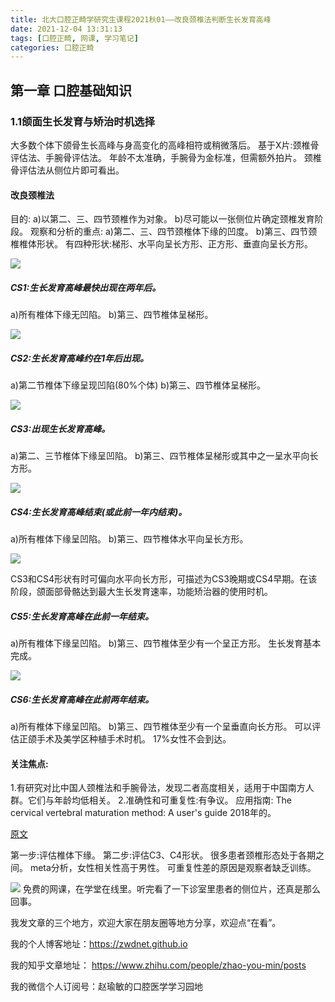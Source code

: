 ```yaml
---
title: 北大口腔正畸学研究生课程2021秋01——改良颈椎法判断生长发育高峰
date: 2021-12-04 13:31:13
tags: [口腔正畸, 网课, 学习笔记]
categories: 口腔正畸
---
```

## 第一章 口腔基础知识
### 1.1颌面生长发育与矫治时机选择
大多数个体下颌骨生长高峰与身高变化的高峰相符或稍微落后。
基于X片:颈椎骨评估法、手腕骨评估法。
年龄不太准确，手腕骨为金标准，但需额外拍片。
颈椎骨评估法从侧位片即可看出。
#### 改良颈椎法
目的:
a)以第二、三、四节颈椎作为对象。
b)尽可能以一张侧位片确定颈椎发育阶段。
观察和分析的重点:
a)第二、三、四节颈椎体下缘的凹度。
b)第三、四节颈椎椎体形状。
有四种形状:梯形、水平向呈长方形、正方形、垂直向呈长方形。

![](https://zymblog-1258069789.cos.ap-chengdu.myqcloud.com/blog0274-bdzj/01/01.jpg)

##### CS1:生长发育高峰最快出现在两年后。
a)所有椎体下缘无凹陷。
b)第三、四节椎体呈梯形。

![](https://zymblog-1258069789.cos.ap-chengdu.myqcloud.com/blog0274-bdzj/01/02.jpg)

##### CS2:生长发育高峰约在1年后出现。
a)第二节椎体下缘呈现凹陷(80%个体)
b)第三、四节椎体呈梯形。

![](https://zymblog-1258069789.cos.ap-chengdu.myqcloud.com/blog0274-bdzj/01/03.jpg)

##### CS3:出现生长发育高峰。
a)第二、三节椎体下缘呈凹陷。
b)第三、四节椎体呈梯形或其中之一呈水平向长方形。

![](https://zymblog-1258069789.cos.ap-chengdu.myqcloud.com/blog0274-bdzj/01/04.jpg)

##### CS4:生长发育高峰结束(或此前一年内结束)。
a)所有椎体下缘呈凹陷。
b)第三、四节椎体水平向呈长方形。

![](https://zymblog-1258069789.cos.ap-chengdu.myqcloud.com/blog0274-bdzj/01/05.jpg)

CS3和CS4形状有时可偏向水平向长方形，可描述为CS3晚期或CS4早期。在该阶段，颌面部骨骼达到最大生长发育速率，功能矫治器的使用时机。

##### CS5:生长发育高峰在此前一年结束。
a)所有椎体下缘呈凹陷。
b)第三、四节椎体至少有一个呈正方形。
生长发育基本完成。

![](https://zymblog-1258069789.cos.ap-chengdu.myqcloud.com/blog0274-bdzj/01/06.jpg)

##### CS6:生长发育高峰在此前两年结束。
a)所有椎体下缘呈凹陷。
b)第三、四节椎体至少有一个呈垂直向长方形。
可以评估正颌手术及美学区种植手术时机。
17%女性不会到达。

#### 关注焦点:
1.有研究对比中国人颈椎法和手腕骨法，发现二者高度相关，适用于中国南方人群。它们与年龄均低相关。
2.准确性和可重复性:有争议。
应用指南: The cervical vertebral maturation method: A user's guide 2018年的。

[原文](https://zymblog-1258069789.cos.ap-chengdu.myqcloud.com/blog0274-bdzj/01/i0003-3219-88-2-133.pdf)

第一步:评估椎体下缘。
第二步:评估C3、C4形状。
很多患者颈椎形态处于各期之间。
meta分析，女性相关性高于男性。
可重复性差的原因是观察者缺乏训练。


![](https://zymblog-1258069789.cos.ap-chengdu.myqcloud.com/blog0274-bdzj/01/07.jpg)
免费的网课，在学堂在线里。听完看了一下诊室里患者的侧位片，还真是那么回事。



我发文章的三个地方，欢迎大家在朋友圈等地方分享，欢迎点“在看”。

我的个人博客地址：https://zwdnet.github.io

我的知乎文章地址： https://www.zhihu.com/people/zhao-you-min/posts

我的微信个人订阅号：赵瑜敏的口腔医学学习园地
